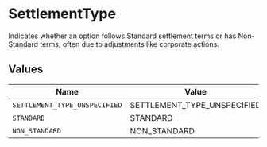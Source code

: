 # SettlementType

Indicates whether an option follows Standard settlement terms or has Non-Standard terms, often due to adjustments like corporate actions.


## Values

| Name                          | Value                         |
| ----------------------------- | ----------------------------- |
| `SETTLEMENT_TYPE_UNSPECIFIED` | SETTLEMENT_TYPE_UNSPECIFIED   |
| `STANDARD`                    | STANDARD                      |
| `NON_STANDARD`                | NON_STANDARD                  |